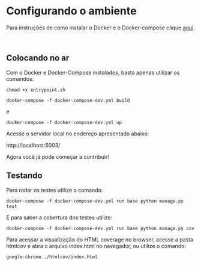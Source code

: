 # Configurando o ambiente
Para instruções de como instalar o Docker e o Docker-compose clique [aqui](https://github.com/Kalkuli/2018.2-Kalkuli_Front-End/blob/master/README.md).


<br>

## Colocando no ar
Com o Docker e Docker-Compose instalados, basta apenas utilizar os comandos:

```chmod +x entrypoint.sh```

```docker-compose -f docker-compose-dev.yml build```

e

```docker-compose -f docker-compose-dev.yml up```

Acesse o servidor local no endereço apresentado abaixo:

http://localhost:5003/


Agora você já pode começar a contribuir!


## Testando

Para rodar os testes utilize o comando:

```docker-compose -f docker-compose-dev.yml run base python manage.py test```

E para saber a cobertura dos testes utilize:

```docker-compose -f docker-compose-dev.yml run base python manage.py cov```

Para acessar a visualização do HTML coverage no browser, acesse a pasta htmlcov e abra o arquivo index.html no navegador, ou utilize o comando:

```google-chrome ./htmlcov/index.html```